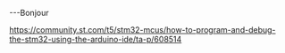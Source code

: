 ---Bonjour


https://community.st.com/t5/stm32-mcus/how-to-program-and-debug-the-stm32-using-the-arduino-ide/ta-p/608514
